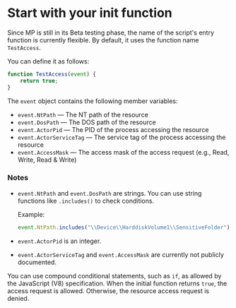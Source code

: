 # Start with your init function

Since MP is still in its Beta testing phase, the name of the script's entry function is currently flexible. By default, it uses the function name `TestAccess`.

You can define it as follows:

```javascript
function TestAccess(event) {
    return true;
}
```

The `event` object contains the following member variables:

* `event.NtPath` — The NT path of the resource
* `event.DosPath` — The DOS path of the resource
* `event.ActorPid` — The PID of the process accessing the resource
* `event.ActorServiceTag` — The service tag of the process accessing the resource
* `event.AccessMask` — The access mask of the access request (e.g., Read, Write, Read & Write)

### Notes

* `event.NtPath` and `event.DosPath` are strings. You can use string functions like `.includes()` to check conditions.

  Example:

  ```javascript
  event.NtPath.includes("\\Device\\HarddiskVolume1\\SensitiveFolder")
  ```

* `event.ActorPid` is an integer.

* `event.ActorServiceTag` and `event.AccessMask` are currently not publicly documented.

You can use compound conditional statements, such as `if`, as allowed by the JavaScript (V8) specification.
When the initial function returns `true`, the access request is allowed. Otherwise, the resource access request is denied.
